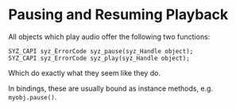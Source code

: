 # Pausing and Resuming Playback

All objects which play audio offer the following two functions:

```
SYZ_CAPI syz_ErrorCode syz_pause(syz_Handle object);
SYZ_CAPI syz_ErrorCode syz_play(syz_Handle object);
```

Which do exactly what they seem like they do.

In bindings, these are usually bound as instance methods, e.g. `myobj.pause()`.
